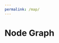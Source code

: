 ```yaml
---
permalink: /map/
---
```


# Node Graph

<script type="text/javascript" src="https://d3js.org/d3.v5.min.js"></script>
<link type="text/css" rel="stylesheet" href="./state_map.css" media="screen" />
<script type="text/javascript" src="./state_map.js"></script>
